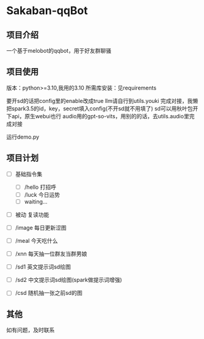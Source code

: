 # Sakaban-qqBot

## 项目介绍
一个基于melobot的qqbot，用于好友群聊骚

## 项目使用
版本：python>=3.10,我用的3.10
所需库安装：见requirements


要开sd的话把config里的enable改成true
llm请自行到utils.youki 完成对接，我懒
把spark3.5的id，key，secret填入config(不开sd就不用填了)
sd可以用秋叶包开下api，原生webui也行
audio用的gpt-so-vits，用别的的话，去utils.audio里完成对接


运行demo.py

## 项目计划
- [ ] 基础指令集
    - [ ] /hello 打招呼
    - [ ] /luck 今日运势
    - [ ] waiting...
- [ ] 被动 复读功能
- [ ] /image 每日更新涩图
- [ ] /meal 今天吃什么
- [ ] /xnn 每天抽一位群友当群男娘
- [ ] /sd1 英文提示词sd绘图
- [ ] /sd2 中文提示词sd绘图(spark做提示词增强)
- [ ] /csd 随机抽一张之前sd的图


## 其他
如有问题，及时联系